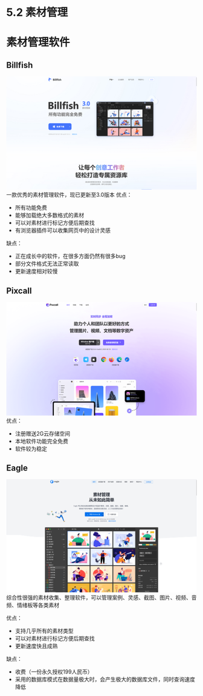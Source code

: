 # 5.2 素材管理

# 素材管理软件

## Billfish
![../data/Pasted image 20230422124403.png](../data/Pasted%20image%2020230422124403.png)
一款优秀的素材管理软件，现已更新至3.0版本
优点：
- 所有功能免费
- 能够加载绝大多数格式的素材
- 可以对素材进行标记方便后期查找
- 有浏览器插件可以收集网页中的设计灵感

缺点：
- 正在成长中的软件，在很多方面仍然有很多bug
- 部分文件格式无法正常读取
- 更新速度相对较慢

## Pixcall
![../data/Pasted image 20230422130146.png](../data/Pasted%20image%2020230422130146.png)
优点：
- 注册赠送2G云存储空间
- 本地软件功能完全免费
- 软件较为稳定

## Eagle
![../data/Pasted image 20230422020507.png](../data/Pasted%20image%2020230422020507.png)
综合性很强的素材收集、整理软件，可以管理案例、灵感、截图、图片、视频、音频、情绪板等各类素材

优点：
- 支持几乎所有的素材类型
- 可以对素材进行标记方便后期查找
- 更新速度快且成熟

缺点：
- 收费（一份永久授权199人民币）
- 采用的数据库模式在数据量极大时，会产生极大的数据库文件，同时查询速度降低

